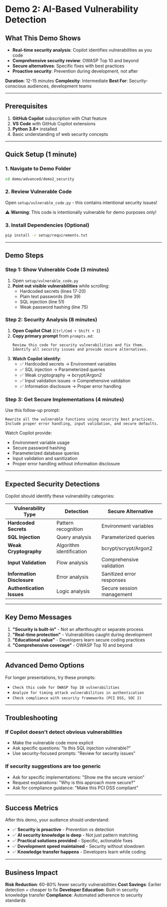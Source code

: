 # Demo 2: AI-Based Vulnerability Detection

## What This Demo Shows

- **Real-time security analysis**: Copilot identifies vulnerabilities as you code
- **Comprehensive security review**: OWASP Top 10 and beyond
- **Secure alternatives**: Specific fixes with best practices
- **Proactive security**: Prevention during development, not after

**Duration**: 12-15 minutes
**Complexity**: Intermediate
**Best For**: Security-conscious audiences, development teams

---

## Prerequisites

1. **GitHub Copilot** subscription with Chat feature
2. **VS Code** with GitHub Copilot extensions
3. **Python 3.8+** installed
4. Basic understanding of web security concepts

---

## Quick Setup (1 minute)

### 1. Navigate to Demo Folder

```bash
cd demo/advanced/demo2_security
```

### 2. Review Vulnerable Code

Open `setup/vulnerable_code.py` - this contains intentional security issues!

⚠️ **Warning**: This code is intentionally vulnerable for demo purposes only!

### 3. Install Dependencies (Optional)

```bash
pip install -r setup/requirements.txt
```

---

## Demo Steps

### Step 1: Show Vulnerable Code (3 minutes)

1. Open `setup/vulnerable_code.py`
2. **Point out visible vulnerabilities** while scrolling:
   - Hardcoded secrets (lines 17-20)
   - Plain text passwords (line 39)
   - SQL injection (line 51)
   - Weak password hashing (line 75)

### Step 2: Security Analysis (8 minutes)

1. **Open Copilot Chat** (`Ctrl/Cmd + Shift + I`)
2. **Copy primary prompt** from `prompts.md`:
   ```text
   Review this code for security vulnerabilities and fix them.
   Identify all security issues and provide secure alternatives.
   ```
3. **Watch Copilot identify**:
   - ✅ Hardcoded secrets → Environment variables
   - ✅ SQL injection → Parameterized queries
   - ✅ Weak cryptography → bcrypt/Argon2
   - ✅ Input validation issues → Comprehensive validation
   - ✅ Information disclosure → Proper error handling

### Step 3: Get Secure Implementations (4 minutes)

Use this follow-up prompt:

```text
Rewrite all the vulnerable functions using security best practices.
Include proper error handling, input validation, and secure defaults.
```

Watch Copilot provide:

- Environment variable usage
- Secure password hashing
- Parameterized database queries
- Input validation and sanitization
- Proper error handling without information disclosure

---

## Expected Security Detections

Copilot should identify these vulnerability categories:

| **Vulnerability Type**     | **Detection**            | **Secure Alternative**    |
| -------------------------- | ------------------------ | ------------------------- |
| **Hardcoded Secrets**      | Pattern recognition      | Environment variables     |
| **SQL Injection**          | Query analysis           | Parameterized queries     |
| **Weak Cryptography**      | Algorithm identification | bcrypt/scrypt/Argon2      |
| **Input Validation**       | Flow analysis            | Comprehensive validation  |
| **Information Disclosure** | Error analysis           | Sanitized error responses |
| **Authentication Issues**  | Logic analysis           | Secure session management |

---

## Key Demo Messages

1. **"Security is built-in"** - Not an afterthought or separate process
2. **"Real-time protection"** - Vulnerabilities caught during development
3. **"Educational value"** - Developers learn secure coding practices
4. **"Comprehensive coverage"** - OWASP Top 10 and beyond

---

## Advanced Demo Options

For longer presentations, try these prompts:

- `Check this code for OWASP Top 10 vulnerabilities`
- `Analyze for timing attack vulnerabilities in authentication`
- `Check compliance with security frameworks (PCI DSS, SOC 2)`

---

## Troubleshooting

### If Copilot doesn't detect obvious vulnerabilities

- Make the vulnerable code more explicit
- Ask specific questions: "Is this SQL injection vulnerable?"
- Use security-focused prompts: "Review for security issues"

### If security suggestions are too generic

- Ask for specific implementations: "Show me the secure version"
- Request explanations: "Why is this approach more secure?"
- Ask for compliance guidance: "Make this PCI DSS compliant"

---

## Success Metrics

After this demo, your audience should understand:

- ✅ **Security is proactive** - Prevention vs detection
- ✅ **AI security knowledge is deep** - Not just pattern matching
- ✅ **Practical solutions provided** - Specific, actionable fixes
- ✅ **Development speed maintained** - Security without slowdown
- ✅ **Knowledge transfer happens** - Developers learn while coding

---

## Business Impact

**Risk Reduction**: 60-80% fewer security vulnerabilities
**Cost Savings**: Earlier detection = cheaper to fix
**Developer Education**: Built-in security knowledge transfer
**Compliance**: Automated adherence to security standards

